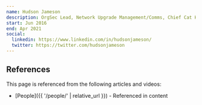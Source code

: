 ```yaml
---
name: Hudson Jameson
description: OrgSec Lead, Network Upgrade Management/Comms, Chief Cat Herder, DevOps Lead
start: Jun 2016
end: Apr 2021
social:
  linkedin: https://www.linkedin.com/in/hudsonjameson/
  twitter: https://twitter.com/hudsonjameson
---
```


## References

This page is referenced from the following articles and videos:

- [People]({{ '/people/' | relative_url }}) - Referenced in content
